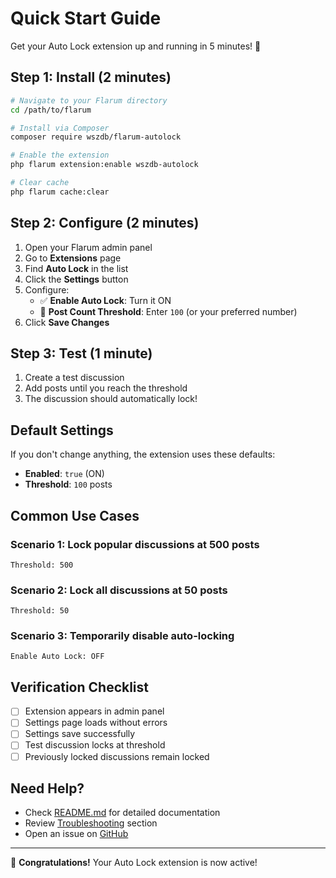 # Quick Start Guide

Get your Auto Lock extension up and running in 5 minutes! 🚀

## Step 1: Install (2 minutes)

```bash
# Navigate to your Flarum directory
cd /path/to/flarum

# Install via Composer
composer require wszdb/flarum-autolock

# Enable the extension
php flarum extension:enable wszdb-autolock

# Clear cache
php flarum cache:clear
```

## Step 2: Configure (2 minutes)

1. Open your Flarum admin panel
2. Go to **Extensions** page
3. Find **Auto Lock** in the list
4. Click the **Settings** button
5. Configure:
   - ✅ **Enable Auto Lock**: Turn it ON
   - 🔢 **Post Count Threshold**: Enter `100` (or your preferred number)
6. Click **Save Changes**

## Step 3: Test (1 minute)

1. Create a test discussion
2. Add posts until you reach the threshold
3. The discussion should automatically lock!

## Default Settings

If you don't change anything, the extension uses these defaults:
- **Enabled**: `true` (ON)
- **Threshold**: `100` posts

## Common Use Cases

### Scenario 1: Lock popular discussions at 500 posts
```
Threshold: 500
```

### Scenario 2: Lock all discussions at 50 posts
```
Threshold: 50
```

### Scenario 3: Temporarily disable auto-locking
```
Enable Auto Lock: OFF
```

## Verification Checklist

- [ ] Extension appears in admin panel
- [ ] Settings page loads without errors
- [ ] Settings save successfully
- [ ] Test discussion locks at threshold
- [ ] Previously locked discussions remain locked

## Need Help?

- Check [README.md](README.md) for detailed documentation
- Review [Troubleshooting](README.md#troubleshooting) section
- Open an issue on [GitHub](https://github.com/wszdb/flarum-autolock/issues)

---

🎉 **Congratulations!** Your Auto Lock extension is now active!
